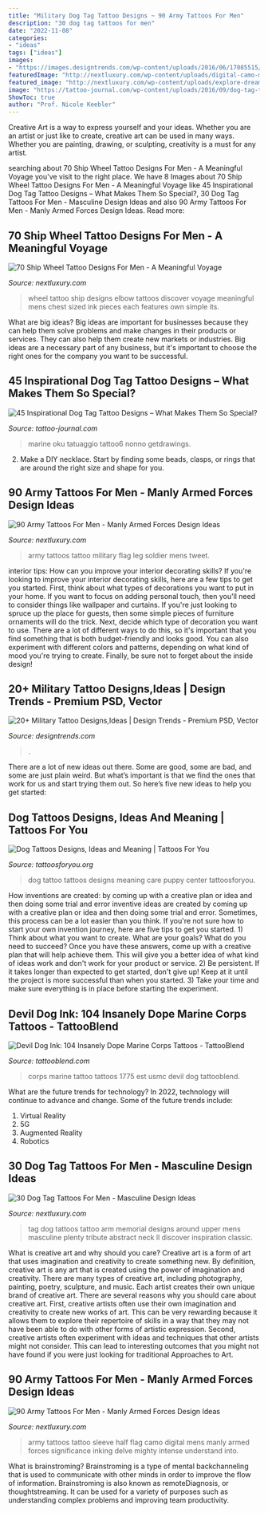 ```yaml
---
title: "Military Dog Tag Tattoo Designs ~ 90 Army Tattoos For Men"
description: "30 dog tag tattoos for men"
date: "2022-11-08"
categories:
- "ideas"
tags: ["ideas"]
images:
- "https://images.designtrends.com/wp-content/uploads/2016/06/17085515/British-Patriotic-Military-Tattoo.jpg"
featuredImage: "http://nextluxury.com/wp-content/uploads/digital-camo-mens-us-flag-army-half-sleeve-tattoo.jpg"
featured_image: "http://nextluxury.com/wp-content/uploads/explore-dream-and-discover-quote-mens-ship-wheel-tattoo-design.jpg"
image: "https://tattoo-journal.com/wp-content/uploads/2016/09/dog-tag-tattoo6.jpg"
ShowToc: true
author: "Prof. Nicole Keebler"
---
```



Creative Art is a way to express yourself and your ideas. Whether you are an artist or just like to create, creative art can be used in many ways. Whether you are painting, drawing, or sculpting, creativity is a must for any artist.

	

		
searching about 70 Ship Wheel Tattoo Designs For Men - A Meaningful Voyage you've visit to the right place. We have 8 Images about 70 Ship Wheel Tattoo Designs For Men - A Meaningful Voyage like 45 Inspirational Dog Tag Tattoo Designs – What Makes Them So Special?, 30 Dog Tag Tattoos For Men - Masculine Design Ideas and also 90 Army Tattoos For Men - Manly Armed Forces Design Ideas. Read more:
		
    
## 70 Ship Wheel Tattoo Designs For Men - A Meaningful Voyage

<img loading=lazy src="http://nextluxury.com/wp-content/uploads/explore-dream-and-discover-quote-mens-ship-wheel-tattoo-design.jpg" onerror="this.onerror=null;this.src='https://tse4.mm.bing.net/th?id=OIP.gr0aExMnU53vnmXYyeXvyAAAAA&amp;pid=15.1';" alt="70 Ship Wheel Tattoo Designs For Men - A Meaningful Voyage">

_Source: nextluxury.com_

>wheel tattoo ship designs elbow tattoos discover voyage meaningful mens chest sized ink pieces each features own simple its. 

	

What are big ideas?
Big ideas are important for businesses because they can help them solve problems and make changes in their products or services. They can also help them create new markets or industries. Big ideas are a necessary part of any business, but it's important to choose the right ones for the company you want to be successful.

    
## 45 Inspirational Dog Tag Tattoo Designs – What Makes Them So Special?

<img loading=lazy src="https://tattoo-journal.com/wp-content/uploads/2016/09/dog-tag-tattoo6.jpg" onerror="this.onerror=null;this.src='https://tse4.mm.bing.net/th?id=OIP.VR0BhwqCS6iJ-VTZXUzhqgHaHa&amp;pid=15.1';" alt="45 Inspirational Dog Tag Tattoo Designs – What Makes Them So Special?">

_Source: tattoo-journal.com_

>marine oku tatuaggio tattoo6 nonno getdrawings. 

	

2. Make a DIY necklace. Start by finding some beads, clasps, or rings that are around the right size and shape for you.

    
## 90 Army Tattoos For Men - Manly Armed Forces Design Ideas

<img loading=lazy src="http://nextluxury.com/wp-content/uploads/mens-solider-with-american-flag-leg-army-tattoo.jpg" onerror="this.onerror=null;this.src='https://tse3.mm.bing.net/th?id=OIP.3R890HGrdREjpNpvRed7xAAAAA&amp;pid=15.1';" alt="90 Army Tattoos For Men - Manly Armed Forces Design Ideas">

_Source: nextluxury.com_

>army tattoos tattoo military flag leg soldier mens tweet. 

	

interior tips: How can you improve your interior decorating skills?
If you're looking to improve your interior decorating skills, here are a few tips to get you started. First, think about what types of decorations you want to put in your home. If you want to focus on adding personal touch, then you'll need to consider things like wallpaper and curtains. If you're just looking to spruce up the place for guests, then some simple pieces of furniture ornaments will do the trick.
Next, decide which type of decoration you want to use. There are a lot of different ways to do this, so it's important that you find something that is both budget-friendly and looks good. You can also experiment with different colors and patterns, depending on what kind of mood you're trying to create. Finally, be sure not to forget about the inside design!

    
## 20+ Military Tattoo Designs,Ideas | Design Trends - Premium PSD, Vector

<img loading=lazy src="https://images.designtrends.com/wp-content/uploads/2016/06/17085515/British-Patriotic-Military-Tattoo.jpg" onerror="this.onerror=null;this.src='https://tse1.mm.bing.net/th?id=OIP.Uls9CIDQHLbobJxyI2tnVgHaHa&amp;pid=15.1';" alt="20+ Military Tattoo Designs,Ideas | Design Trends - Premium PSD, Vector">

_Source: designtrends.com_

>. 

	

There are a lot of new ideas out there. Some are good, some are bad, and some are just plain weird. But what’s important is that we find the ones that work for us and start trying them out. So here’s five new ideas to help you get started: 

    
## Dog Tattoos Designs, Ideas And Meaning | Tattoos For You

<img loading=lazy src="https://www.tattoosforyou.org/wp-content/uploads/2013/11/Dog-Tattoo-Images.jpg" onerror="this.onerror=null;this.src='https://tse3.mm.bing.net/th?id=OIP.eYBTXv7j4BD1LZiFw4VFYgHaFj&amp;pid=15.1';" alt="Dog Tattoos Designs, Ideas and Meaning | Tattoos For You">

_Source: tattoosforyou.org_

>dog tattoo tattoos designs meaning care puppy center tattoosforyou. 

	

How inventions are created: by coming up with a creative plan or idea and then doing some trial and error
inventive ideas are created by coming up with a creative plan or idea and then doing some trial and error. Sometimes, this process can be a lot easier than you think. If you're not sure how to start your own invention journey, here are five tips to get you started. 1) Think about what you want to create. What are your goals? What do you need to succeed? Once you have these answers, come up with a creative plan that will help achieve them. This will give you a better idea of what kind of ideas work and don't work for your product or service. 2) Be persistent. If it takes longer than expected to get started, don't give up! Keep at it until the project is more successful than when you started. 3) Take your time and make sure everything is in place before starting the experiment.

    
## Devil Dog Ink: 104 Insanely Dope Marine Corps Tattoos - TattooBlend

<img loading=lazy src="https://tattooblend.com/wp-content/uploads/2015/09/est.1775-marine-corps-tattoo.jpg" onerror="this.onerror=null;this.src='https://tse1.mm.bing.net/th?id=OIP.9xVeyBDmoMNDnmtQnHOK4wHaJ4&amp;pid=15.1';" alt="Devil Dog Ink: 104 Insanely Dope Marine Corps Tattoos - TattooBlend">

_Source: tattooblend.com_

>corps marine tattoo tattoos 1775 est usmc devil dog tattooblend. 

	

What are the future trends for technology?
In 2022, technology will continue to advance and change. Some of the future trends include: 
1. Virtual Reality 
2. 5G 
3. Augmented Reality 
4. Robotics 

    
## 30 Dog Tag Tattoos For Men - Masculine Design Ideas

<img loading=lazy src="http://nextluxury.com/wp-content/uploads/mens-dog-tag-tattoo-on-upper-arm.jpg" onerror="this.onerror=null;this.src='https://tse1.mm.bing.net/th?id=OIP.ujnJc0fjGrVODw7eHk71uAHaHa&amp;pid=15.1';" alt="30 Dog Tag Tattoos For Men - Masculine Design Ideas">

_Source: nextluxury.com_

>tag dog tattoos tattoo arm memorial designs around upper mens masculine plenty tribute abstract neck ll discover inspiration classic. 

	

What is creative art and why should you care?
Creative art is a form of art that uses imagination and creativity to create something new. By definition, creative art is any art that is created using the power of imagination and creativity. There are many types of creative art, including photography, painting, poetry, sculpture, and music. Each artist creates their own unique brand of creative art.
There are several reasons why you should care about creative art. First, creative artists often use their own imagination and creativity to create new works of art. This can be very rewarding because it allows them to explore their repertoire of skills in a way that they may not have been able to do with other forms of artistic expression. Second, creative artists often experiment with ideas and techniques that other artists might not consider. This can lead to interesting outcomes that you might not have found if you were just looking for traditional Approaches to Art.

    
## 90 Army Tattoos For Men - Manly Armed Forces Design Ideas

<img loading=lazy src="http://nextluxury.com/wp-content/uploads/digital-camo-mens-us-flag-army-half-sleeve-tattoo.jpg" onerror="this.onerror=null;this.src='https://tse2.mm.bing.net/th?id=OIP.YyCpP1BtDQQod4UEnusVzgHaHa&amp;pid=15.1';" alt="90 Army Tattoos For Men - Manly Armed Forces Design Ideas">

_Source: nextluxury.com_

>army tattoos tattoo sleeve half flag camo digital mens manly armed forces significance inking delve mighty intense understand into. 

	

What is brainstroming?
Brainstroming is a type of mental backchanneling that is used to communicate with other minds in order to improve the flow of information. Brainstroming is also known as remoteDiagnosis, or thoughtstreaming. It can be used for a variety of purposes such as understanding complex problems and improving team productivity.

